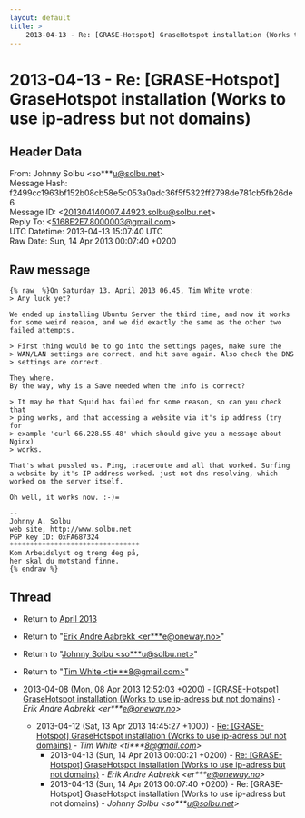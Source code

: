```yaml
---
layout: default
title: >
    2013-04-13 - Re: [GRASE-Hotspot] GraseHotspot installation (Works to use	ip-adress but not domains)
---
```


# 2013-04-13 - Re: [GRASE-Hotspot] GraseHotspot installation (Works to use	ip-adress but not domains)

## Header Data

From: Johnny Solbu \<so***u@solbu.net\><br>
Message Hash: f2499cc1963bf152b08cb58e5c053a0adc36f5f5322ff2798de781cb5fb26de6<br>
Message ID: \<201304140007.44923.solbu@solbu.net\><br>
Reply To: \<5168E2E7.8000003@gmail.com\><br>
UTC Datetime: 2013-04-13 15:07:40 UTC<br>
Raw Date: Sun, 14 Apr 2013 00:07:40 +0200<br>

## Raw message

```
{% raw  %}On Saturday 13. April 2013 06.45, Tim White wrote:
> Any luck yet?

We ended up installing Ubuntu Server the third time, and now it works for some weird reason, and we did exactly the same as the other two failed attempts.

> First thing would be to go into the settings pages, make sure the 
> WAN/LAN settings are correct, and hit save again. Also check the DNS 
> settings are correct.

They where.
By the way, why is a Save needed when the info is correct?

> It may be that Squid has failed for some reason, so can you check that 
> ping works, and that accessing a website via it's ip address (try for 
> example 'curl 66.228.55.48' which should give you a message about Nginx) 
> works.

That's what pussled us. Ping, traceroute and all that worked. Surfing a website by it's IP address worked. just not dns resolving, which worked on the server itself.

Oh well, it works now. :-)=

-- 
Johnny A. Solbu
web site, http://www.solbu.net
PGP key ID: 0xFA687324
********************************
Kom Arbeidslyst og treng deg på,
her skal du motstand finne.
{% endraw %}
```

## Thread

+ Return to [April 2013](/archive/2013/04)

+ Return to "[Erik Andre Aabrekk <er***e<span>@</span>oneway.no>](/authors/er___e_at_oneway_no)"
+ Return to "[Johnny Solbu <so***u<span>@</span>solbu.net>](/authors/so___u_at_solbu_net)"
+ Return to "[Tim White <ti***8<span>@</span>gmail.com>](/authors/ti___8_at_gmail_com)"

+ 2013-04-08 (Mon, 08 Apr 2013 12:52:03 +0200) - [[GRASE-Hotspot] GraseHotspot installation (Works to use ip-adress	but not domains)](/archive/2013/04/833ead8dfcade1e6132239a00c59d179c8e8acb007eec80ad62cabb2c6a7915f) - _Erik Andre Aabrekk \<er***e@oneway.no\>_
  + 2013-04-12 (Sat, 13 Apr 2013 14:45:27 +1000) - [Re: [GRASE-Hotspot] GraseHotspot installation (Works to use ip-adress but not domains)](/archive/2013/04/7a79f9bfb620fbf302e597c6523a0df001c37fc0a399392204ef3e723b61cd48) - _Tim White \<ti***8@gmail.com\>_
    + 2013-04-13 (Sun, 14 Apr 2013 00:00:21 +0200) - [Re: [GRASE-Hotspot] GraseHotspot installation (Works to use ip-adress but not domains)](/archive/2013/04/ea1bc9b8ee5a284a382b01a2f2e606c299947f8aef78862038c7ddb247af69c5) - _Erik Andre Aabrekk \<er***e@oneway.no\>_
    + 2013-04-13 (Sun, 14 Apr 2013 00:07:40 +0200) - Re: [GRASE-Hotspot] GraseHotspot installation (Works to use	ip-adress but not domains) - _Johnny Solbu \<so***u@solbu.net\>_

